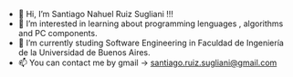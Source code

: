- 👋 Hi, I’m Santiago Nahuel Ruiz Sugliani !!!
- 👀 I’m interested in learning about programming lenguages , algorithms and PC components.
- 🌱 I’m currently studing Software Engineering in Faculdad de Ingeniería de la Universidad de Buenos Aires.
- 📫 You can contact me by gmail -> santiago.ruiz.sugliani@gmail.com

<!---
ruizsugliani/ruizsugliani is a ✨ special ✨ repository because its `README.md` (this file) appears on your GitHub profile.
You can click the Preview link to take a look at your changes.
--->
